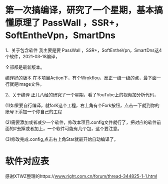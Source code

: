 # 第一次搞编译，研究了一个星期，基本搞懂原理了 PassWall ，SSR+，SoftEntheVpn，SmartDns


1、关于包含软件
我主要是要 PassWall ，SSR+，SoftEntheVpn，SmartDns这4个软件，2021-03-18编译，

全部都是最新版本。

编译好的版本 在本项目Action下，有个Wrokflou，反正一级一级的点，最下面一行就是image文件。

2、关于编译
正儿八经的研究了一个星期，看了YouTube上的视频加分析代码，

(1)如果要自行编译，就forK这个工程，右上角有个Fork按钮，点击一下就到你的账号下添加一个你自己的工程

(2)需要添加或者减少一个软件，修改本项目.config文件就行了，把对应的软件前面的#去掉或者加上，一个软件可能有几个包，这个要注意。

(3)修改完成.config,点击右上角Star就最开始自动编译了。




# 软件对应表



感谢XTWZ整理的https://www.right.com.cn/forum/thread-344825-1-1.html

